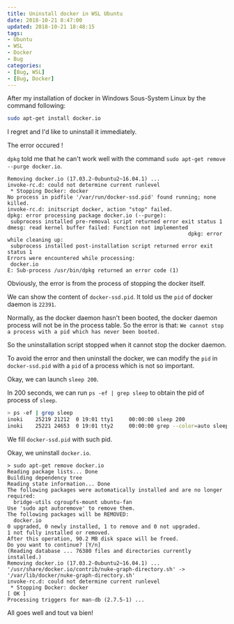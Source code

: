 ```yaml
---
title: Uninstall docker in WSL Ubuntu
date: 2018-10-21 8:47:00
updated: 2018-10-21 18:48:15
tags:
- Ubuntu
- WSL
- Docker
- Bug
categories:
- [Bug, WSL]
- [Bug, Docker]
---
```

After my installation of docker in Windows Sous-System Linux by the command following:
```bash
sudo apt-get install docker.io
```
I regret and I'd like to uninstall it immediately.

The error occured !

``dpkg`` told me that he can't work well with the command ``sudo apt-get remove --purge docker.io``.

```
Removing docker.io (17.03.2-0ubuntu2~16.04.1) ...
invoke-rc.d: could not determine current runlevel
 * Stopping Docker: docker                                                                                              No process in pidfile '/var/run/docker-ssd.pid' found running; none killed.
invoke-rc.d: initscript docker, action "stop" failed.
dpkg: error processing package docker.io (--purge):
 subprocess installed pre-removal script returned error exit status 1
dmesg: read kernel buffer failed: Function not implemented
                                                          dpkg: error while cleaning up:
 subprocess installed post-installation script returned error exit status 1
Errors were encountered while processing:
 docker.io
E: Sub-process /usr/bin/dpkg returned an error code (1)
```

Obviously, the error is from the process of stopping the docker itself.

We can show the content of ``docker-ssd.pid``. It told us the ``pid`` of docker daemon is ``22391``.

Normally, as the docker daemon hasn't been booted, the docker daemon process will not be in the process table. So the error is that: ``We cannot stop a process with a pid which has never been booted.``

So the uninstallation script stopped when it cannot stop the docker daemon.

To avoid the error and then uninstall the docker, we can modify the ``pid`` in ``docker-ssd.pid`` with a ``pid`` of a process which is not so important.

Okay, we can launch ``sleep 200``.

In 200 seconds, we can run ``ps -ef | grep sleep`` to obtain the pid of process of ``sleep``.

```bash
> ps -ef | grep sleep
inoki    25219 21212  0 19:01 tty1     00:00:00 sleep 200
inoki    25221 24653  0 19:01 tty2     00:00:00 grep --color=auto sleep
```

We fill ``docker-ssd.pid`` with such pid.

Okay, we uninstall ``docker.io``.

```
> sudo apt-get remove docker.io
Reading package lists... Done
Building dependency tree
Reading state information... Done
The following packages were automatically installed and are no longer required:
  bridge-utils cgroupfs-mount ubuntu-fan
Use 'sudo apt autoremove' to remove them.
The following packages will be REMOVED:
  docker.io
0 upgraded, 0 newly installed, 1 to remove and 0 not upgraded.
1 not fully installed or removed.
After this operation, 90.2 MB disk space will be freed.
Do you want to continue? [Y/n]
(Reading database ... 76380 files and directories currently installed.)
Removing docker.io (17.03.2-0ubuntu2~16.04.1) ...
'/usr/share/docker.io/contrib/nuke-graph-directory.sh' -> '/var/lib/docker/nuke-graph-directory.sh'
invoke-rc.d: could not determine current runlevel
 * Stopping Docker: docker                                                                                       [ OK ]
Processing triggers for man-db (2.7.5-1) ...
```

All goes well and tout va bien!
